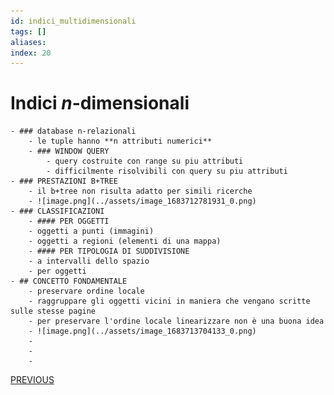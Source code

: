 ```yaml
---
id: indici_multidimensionali
tags: []
aliases: 
index: 20
---
```


# Indici $n$-dimensionali
	- ### database n-relazionali
		- le tuple hanno **n attributi numerici**
		- ### WINDOW QUERY
			- query costruite con range su piu attributi
			- difficilmente risolvibili con query su piu attributi
	- ### PRESTAZIONI B+TREE
		- il b+tree non risulta adatto per simili ricerche
		- ![image.png](../assets/image_1683712781931_0.png)
	- ### CLASSIFICAZIONI
		- #### PER OGGETTI
		- oggetti a punti (immagini)
		- oggetti a regioni (elementi di una mappa)
		- #### PER TIPOLOGIA DI SUDDIVISIONE
		- a intervalli dello spazio
		- per oggetti
	- ## CONCETTO FONDAMENTALE
		- preservare ordine locale
		- raggruppare gli oggetti vicini in maniera che vengano scritte sulle stesse pagine
		- per preservare l'ordine locale linearizzare non è una buona idea
		- ![image.png](../assets/image_1683713704133_0.png)
		-
		-
		-
[PREVIOUS](pages/progetto_fisico_tuning.md)
